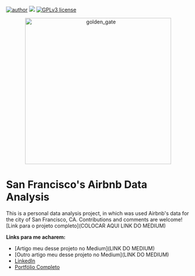 

[![author](https://img.shields.io/badge/author-lucca.miorelli-red.svg)](https://www.linkedin.com/in/lucca-miorelli/) [![](https://img.shields.io/badge/python-3.7+-blue.svg)](https://www.python.org/downloads/release/python-365/) [![GPLv3 license](https://img.shields.io/badge/License-GPLv3-blue.svg)](http://perso.crans.org/besson/LICENSE.html)

<p align="center">
  <img src="https://image.freepik.com/free-photo/beautiful-shot-golden-gate-bridge-sunny-day_181624-3200.jpg" alt="golden_gate" height=400px >
</p>

# San Francisco's Airbnb Data Analysis
This is a personal data analysis project, in which was used Airbnb's data for the city of San Francisco, CA. Contributions and comments are welcome!
[Link para o projeto completo](COLOCAR AQUI LINK DO MEDIUM)

**Links para me acharem:**
* [Artigo meu desse projeto no Medium](LINK DO MEDIUM)
* [Outro artigo meu desse projeto no Medium](LINK DO MEDIUM)
* [LinkedIn](https://www.linkedin.com/in/lucca-miorelli/)
* [Portfólio Completo](https://github.com/lucca-miorelli/ds_projects)
